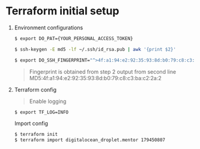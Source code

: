 # Terraform initial setup

1. Environment configurations

    ```bash
    $ export DO_PAT={YOUR_PERSONAL_ACCESS_TOKEN}

    $ ssh-keygen -E md5 -lf ~/.ssh/id_rsa.pub | awk '{print $2}'

    $ export DO_SSH_FINGERPRINT="^>4f:a1:94:e2:92:35:93:8d:b0:79:c8:c3:ba:c2:2a:2<^>"
    ```

    > Fingerprint is obtained from step 2
    > output from second line MD5:4f:a1:94:e2:92:35:93:8d:b0:79:c8:c3:ba:c2:2a:2

2. Terraform config

   > Enable logging
    ```bash
    $ export TF_LOG=INFO
    ```

    Import config 
    ```bash
    $ terraform init
    $ terraform import digitalocean_droplet.mentor 179450807
    ```


